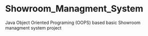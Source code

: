 # Showroom_Managment_System
Java Object Oriented Programing (OOPS) based basic Showroom managment system project
